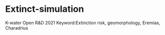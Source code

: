 # Extinct-simulation

K-water Open R&D 2021 
Keyword:Extinction risk, geomorphology, Eremias, Charadrius


